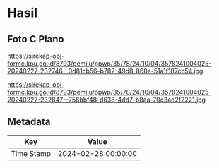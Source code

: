# Hasil

## Foto C Plano

https://sirekap-obj-formc.kpu.go.id/8793/pemilu/ppwp/35/78/24/10/04/3578241004025-20240227-232746--0d81cb56-b782-49d8-868e-51a1f187cc54.jpg

https://sirekap-obj-formc.kpu.go.id/8793/pemilu/ppwp/35/78/24/10/04/3578241004025-20240227-232847--756bbf48-d638-4dd7-b8aa-70c3ad2f2221.jpg


## Metadata

| Key        | Value               |
| ---------- | ------------------- |
| Time Stamp | 2024-02-28 00:00:00 |



